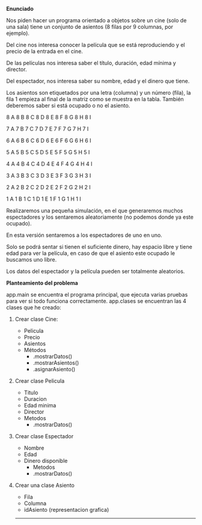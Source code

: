 **Enunciado**

Nos piden hacer un programa orientado a objetos sobre un cine (solo de una sala) tiene un conjunto de asientos (8 filas por 9 columnas, por ejemplo).

Del cine nos interesa conocer la película que se está reproduciendo y el precio de la entrada en el cine.

De las películas nos interesa saber el título, duración, edad mínima y director.

Del espectador, nos interesa saber su nombre, edad y el dinero que tiene.

Los asientos son etiquetados por una letra (columna) y un número (fila), la fila 1 empieza al final de la matriz como se muestra en la tabla. También deberemos saber si está ocupado o no el asiento.

8 A 8 B 8 C 8 D 8 E 8 F 8 G 8 H 8 I

7 A 7 B 7 C 7 D 7 E 7 F 7 G 7 H 7 I

6 A 6 B 6 C 6 D 6 E 6 F 6 G 6 H 6 I

5 A 5 B 5 C 5 D 5 E 5 F 5 G 5 H 5 I

4 A 4 B 4 C 4 D 4 E 4 F 4 G 4 H 4 I

3 A 3 B 3 C 3 D 3 E 3 F 3 G 3 H 3 I

2 A 2 B 2 C 2 D 2 E 2 F 2 G 2 H 2 I

1 A 1 B 1 C 1 D 1 E 1 F 1 G 1 H 1 I

Realizaremos una pequeña simulación, en el que generaremos muchos espectadores y los sentaremos aleatoriamente (no podemos donde ya este ocupado).

En esta versión sentaremos a los espectadores de uno en uno.

Solo se podrá sentar si tienen el suficiente dinero, hay espacio libre y tiene edad para ver la película, en caso de que el asiento este ocupado le buscamos uno libre.

Los datos del espectador y la película pueden ser totalmente aleatorios.

**Planteamiento del problema**

app.main se encuentra el programa principal, que ejecuta varias pruebas para ver si todo funciona correctamente.
app.clases se encuentran las 4 clases que he creado:


1. Crear clase Cine:
	* Pelicula
	* Precio
	* Asientos
	* Métodos
		* .mostrarDatos()
		* .mostrarAsientos()
		* .asignarAsiento()
		
	
2. Crear clase Pelicula
	* Titulo
	* Duracion
	* Edad minima
	* Director
	* Metodos
		* .mostrarDatos()


3. Crear clase Espectador
	* Nombre
	* Edad
	* Dinero disponible
		* Metodos
		* .mostrarDatos()

4. Crear una clase Asiento
	* Fila
	* Columna
	* idAsiento (representacion grafica)
	
	
	____________________________________________________________
	
